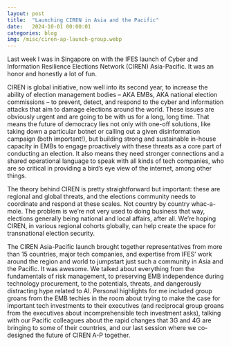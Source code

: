 ```yaml
---
layout: post
title:  "Launching CIREN in Asia and the Pacific"
date:   2024-10-01 00:00:01
categories: blog
img: /misc/ciren-ap-launch-group.webp
---
```


Last week I was in Singapore on with the IFES launch of Cyber and Information Resilience Elections Network (CIREN) Asia-Pacific. It was an honor and honestly a lot of fun.
 
CIREN is global initiative, now well into its second year, to increase the ability of election management bodies – AKA EMBs, AKA national election commissions – to prevent, detect, and respond to the cyber and information attacks that aim to damage elections around the world. These issues are obviously urgent and are going to be with us for a long, long time. That means the future of democracy lies not only with one-off solutions, like taking down a particular botnet or calling out a given disinformation campaign (both important!), but building strong and sustainable in-house capacity in EMBs to engage proactively with these threats as a core part of conducting an election. It also means they need stronger connections and a shared operational language to speak with all kinds of tech companies, who are so critical in providing a bird’s eye view of the internet, among other things.
 
The theory behind CIREN is pretty straightforward but important: these are regional and global threats, and the elections community needs to coordinate and respond at these scales. Not country by country whac-a-mole. The problem is we’re not very used to doing business that way, elections generally being national and local affairs, after all. We’re hoping CIREN, in various regional cohorts globally, can help create the space for transnational election security.
 
The CIREN Asia-Pacific launch brought together representatives from more than 15 countries, major tech companies, and expertise from IFES’ work around the region and world to jumpstart just such a community in Asia and the Pacific. It was awesome. We talked about everything from the fundamentals of risk management, to preserving EMB independence during technology procurement, to the potentials, threats, and dangerously distracting hype related to AI. Personal highlights for me included group groans from the EMB techies in the room about trying to make the case for important tech investments to their executives (and reciprocal group groans from the executives about incomprehensible tech investment asks), talking with our Pacific colleagues about the rapid changes that 3G and 4G are bringing to some of their countries, and our last session where we co-designed the future of CIREN A-P together. 